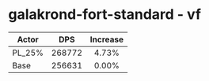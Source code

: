 # galakrond-fort-standard - vf
| Actor | DPS | Increase |
|---|:---:|:---:|
|PL_25%|268772|4.73%|
|Base|256631|0.00%|
